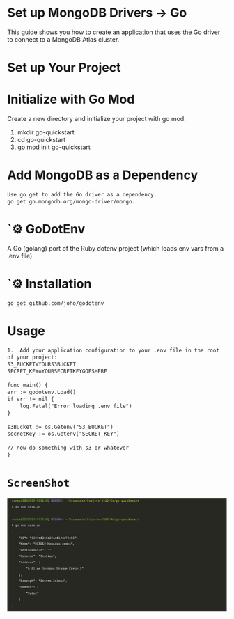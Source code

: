 # Set up MongoDB Drivers → Go

This guide shows you how to create an application that uses the Go driver to connect to a MongoDB Atlas cluster.

# Set up Your Project

# Initialize with Go Mod

Create a new directory and initialize your project with go mod.

1.  mkdir go-quickstart
2.  cd go-quickstart
3.  go mod init go-quickstart

# Add MongoDB as a Dependency

    Use go get to add the Go driver as a dependency.
    go get go.mongodb.org/mongo-driver/mongo.

# `⚙️ GoDotEnv

A Go (golang) port of the Ruby dotenv project (which loads env vars from a .env file).

# `⚙️ Installation

    go get github.com/joho/godotenv

# Usage

    1.  Add your application configuration to your .env file in the root of your project:
    S3_BUCKET=YOURS3BUCKET
    SECRET_KEY=YOURSECRETKEYGOESHERE

    func main() {
    err := godotenv.Load()
    if err != nil {
        log.Fatal("Error loading .env file")
    }

    s3Bucket := os.Getenv("S3_BUCKET")
    secretKey := os.Getenv("SECRET_KEY")

    // now do something with s3 or whatever
    }

# `ScreenShot`

  <img src="1.PNG">

